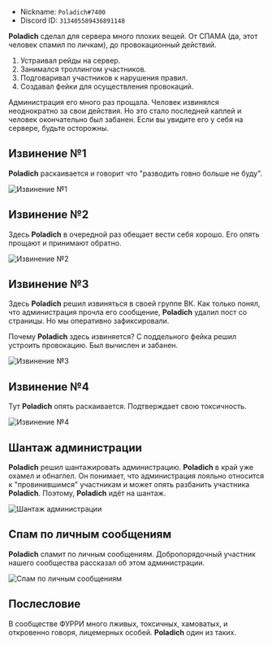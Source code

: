 - Nickname: `Poladich#7400`
- Discord ID: `313405589436891148`

**Poladich** сделал для сервера много плохих вещей. От СПАМА (да, этот человек спамил по личкам), до провокационный действий.

1. Устраивал рейды на сервер.
2. Занимался троллингом участников.
3. Подговаривал участников к нарушения правил.
4. Создавал фейки для осуществления провокаций.

Администрация его много раз прощала. Человек извинялся неоднократно за свои действия. Но это стало последней каплей и человек окончательно был забанен. Если вы увидите его у себя на сервере, будьте осторожны.

## Извинение №1

**Poladich** раскаивается и говорит что "разводить говно больше не буду".

![Извинение №1](assets/img/poladich.002.png)

## Извинение №2

Здесь **Poladich** в очередной раз обещает вести себя хорошо. Его опять прощают и принимают обратно.

![Извинение №2](assets/img/poladich.005.png)

## Извинение №3

Здесь **Poladich** решил извиняться в своей группе ВК. Как только понял, что администрация прочла его сообщение, **Poladich** удалил пост со страницы. Но мы оперативно зафиксировали.

Почему **Poladich** здесь извиняется? С поддельного фейка решил устроить провокацию. Был вычислен и забанен.

![Извинение №3](assets/img/poladich.006.png)

## Извинение №4

Тут **Poladich** опять раскаивается. Подтверждает свою токсичность.

![Извинение №4](assets/img/poladich.004.png)

## Шантаж администрации

**Poladich** решил шантажировать администрацию. **Poladich** в край уже охамел и обнаглел. Он понимает, что администрация лояльно относится к "провинившимся" участникам и может опять разбанить участника **Poladich**. Поэтому, **Poladich** идёт на шантаж.

![Шантаж администрации](assets/img/poladich.001.png)

## Спам по личным сообщениям

**Poladich** спамит по личным сообщениям. Добропорядочный участник нашего сообщества рассказал об этом администрации.

![Спам по личным сообщениям](assets/img/poladich.003.png)

## Послесловие

В сообществе ФУРРИ много лживых, токсичных, хамоватых, и откровенно говоря, лицемерных особей. **Poladich** один из таких.
